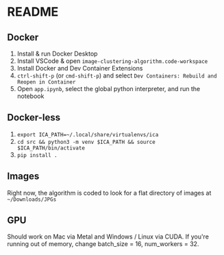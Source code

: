 # README

## Docker
1. Install & run Docker Desktop
2. Install VSCode & open `image-clustering-algorithm.code-workspace`
3. Install Docker and Dev Container Extensions
4. `ctrl-shift-p` (or `cmd-shift-p`) and select `Dev Containers: Rebuild and Reopen in Container` 
5. Open `app.ipynb`, select the global python interpreter, and run the notebook

## Docker-less
1. `export ICA_PATH=~/.local/share/virtualenvs/ica`
2. `cd src && python3 -m venv $ICA_PATH && source $ICA_PATH/bin/activate`
3. `pip install .`

## Images
Right now, the algorithm is coded to look for a flat directory of images at `~/Downloads/JPGs`

## GPU
Should work on Mac via Metal and Windows / Linux via CUDA. If you're running out of memory, change batch_size = 16, num_workers = 32.